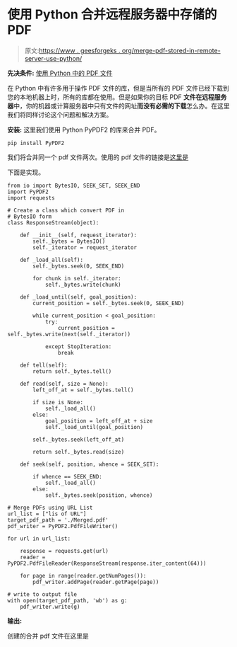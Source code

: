 # 使用 Python 合并远程服务器中存储的 PDF

> 原文:[https://www . geesforgeks . org/merge-pdf-stored-in-remote-server-use-python/](https://www.geeksforgeeks.org/merge-pdf-stored-in-remote-server-using-python/)

**先决条件:** [使用 Python 中的 PDF 文件](https://www.geeksforgeeks.org/working-with-pdf-files-in-python/)

在 Python 中有许多用于操作 PDF 文件的库，但是当所有的 PDF 文件已经下载到您的本地机器上时，所有的库都在使用。但是如果你的目标 PDF **文件在远程服务器**中，你的机器或计算服务器中只有文件的网址**而没有必需的下载**怎么办。在这里我们将同样讨论这个问题和解决方案。

**安装:**
这里我们使用 Python PyPDF2 的库来合并 PDF。

```
pip install PyPDF2
```

我们将合并同一个 pdf 文件两次。使用的 pdf 文件的链接是[这里是](http://www.africau.edu/images/default/sample.pdf)

下面是实现。

```
from io import BytesIO, SEEK_SET, SEEK_END
import PyPDF2 
import requests

# Create a class which convert PDF in
# BytesIO form
class ResponseStream(object):

    def __init__(self, request_iterator):
        self._bytes = BytesIO()
        self._iterator = request_iterator

    def _load_all(self):
        self._bytes.seek(0, SEEK_END)

        for chunk in self._iterator:
            self._bytes.write(chunk)

    def _load_until(self, goal_position):
        current_position = self._bytes.seek(0, SEEK_END)

        while current_position < goal_position:
            try:
                current_position = self._bytes.write(next(self._iterator))

            except StopIteration:
                break

    def tell(self):
        return self._bytes.tell()

    def read(self, size = None):
        left_off_at = self._bytes.tell()

        if size is None:
            self._load_all()
        else:
            goal_position = left_off_at + size
            self._load_until(goal_position)

        self._bytes.seek(left_off_at)

        return self._bytes.read(size)

    def seek(self, position, whence = SEEK_SET):

        if whence == SEEK_END:
            self._load_all()
        else:
            self._bytes.seek(position, whence)

# Merge PDFs using URL List
url_list = ["lis of URL"]
target_pdf_path = './Merged.pdf'
pdf_writer = PyPDF2.PdfFileWriter()

for url in url_list:

    response = requests.get(url)
    reader = PyPDF2.PdfFileReader(ResponseStream(response.iter_content(64)))

    for page in range(reader.getNumPages()):
        pdf_writer.addPage(reader.getPage(page))

# write to output file
with open(target_pdf_path, 'wb') as g:
    pdf_writer.write(g)
```

**输出:**

创建的合并 pdf 文件在这里是